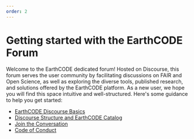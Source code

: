 ```yaml
---
order: 2
---
```

# Getting started with the EarthCODE Forum
Welcome to the EarthCODE dedicated forum! Hosted on Discourse, this forum serves the user community by facilitating discussions on FAIR and Open Science, as well as exploring the diverse tools, published research, and solutions offered by the EarthCODE platform. As a new user, we hope you will find this space intuitive and well-structured. Here's some guidance to help you get started:

- [EarthCODE Discourse Basics](./EarthCODE%20Discourse%20Basics.md)
- [Discourse Structure and EarthCODE Catalog](./EarthCODE%20Discourse%20Structure.md)
- [Join the Conversation](./Join%20the%20Conversation.md)
- [Code of Conduct](./Code%20of%20Conduct.md)
